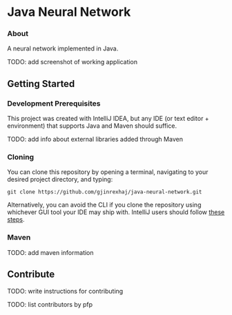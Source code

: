# Java Neural Network

###  About
A neural network implemented in Java.

TODO: add screenshot of working application


## Getting Started
### Development Prerequisites
This project was created with IntelliJ IDEA, but any IDE (or text editor + environment) that supports Java and 
Maven should suffice.

TODO: add info about external libraries added through Maven

### Cloning
You can clone this repository by opening a terminal, navigating to your desired project directory, and typing:
```
git clone https://github.com/gjinrexhaj/java-neural-network.git
```

Alternatively, you can avoid the CLI if you clone the repository using whichever GUI tool your IDE may ship with. 
IntelliJ users should follow [these steps](https://www.jetbrains.com/help/idea/set-up-a-git-repository.html#clone-repo).

### Maven

TODO: add maven information

## Contribute

TODO: write instructions for contributing

TODO: list contributors by pfp